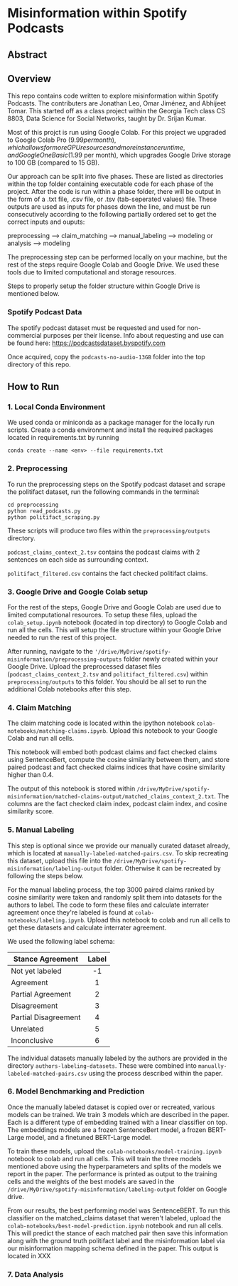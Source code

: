 # Misinformation within Spotify Podcasts

## Abstract

## Overview

This repo contains code written to explore misinformation within Spotify Podcasts. The contributers are Jonathan Leo, Omar Jiménez, and Abhijeet Tomar. This started off as a class project within the Georgia Tech class CS 8803, Data Science for Social Networks, taught by Dr. Srijan Kumar.

Most of this projct is run using Google Colab. For this project we upgraded to Google Colab Pro ($9.99 per month), which allows for more GPU resources and more instance runtime, and Google One Basic ($1.99 per month), which upgrades Google Drive storage to 100 GB (compared to 15 GB). 

Our approach can be split into five phases. These are listed as directories within the top folder containing executable code for each phase of the project. After the code is run within a phase folder, there will be output in the form of a .txt file, .csv file, or .tsv (tab-seperated values) file. These outputs are used as inputs for phases down the line, and must be run consecutively according to the following partially ordered set to get the correct inputs and ouputs: 

preprocessing --> claim_matching --> manual_labeling --> modeling or analysis --> modeling 

The preprocessing step can be performed locally on your machine, but the rest of the steps require Google Colab and Google Drive. We used these tools due to limited computational and storage resources. 

Steps to properly setup the folder structure within Google Drive is mentioned below.

### Spotify Podcast Data

The spotify podcast dataset must be requested and used for non-commercial purposes per their license. Info about requesting and use can be found here: https://podcastsdataset.byspotify.com

Once acquired, copy the ```podcasts-no-audio-13GB``` folder into the top directory of this repo.

## How to Run

### 1. Local Conda Environment

We used conda or miniconda as a package manager for the locally run scripts. Create a conda environment and install the required packages located in requirements.txt by running 

```conda create --name <env> --file requirements.txt```

### 2. Preprocessing

To run the preprocessing steps on the Spotify podcast dataset and scrape the politifact dataset, run the following commands in the terminal:

```
cd preprocessing
python read_podcasts.py
python politifact_scraping.py
```

These scripts will produce two files within the ```preprocessing/outputs``` directory.

```podcast_claims_context_2.tsv``` contains the podcast claims with 2 sentences on each side as surrounding context. 

```politifact_filtered.csv``` contains the fact checked politifact claims.

### 3. Google Drive and Google Colab setup

For the rest of the steps, Google Drive and Google Colab are used due to limited computational resources. To setup these files, upload the ```colab_setup.ipynb``` notebook (located in top directory) to Google Colab and run all the cells. This will setup the file structure within your Google Drive needed to run the rest of this project. 

After running, navigate to the ```'/drive/MyDrive/spotify-misinformation/preprocessing-outputs``` folder newly created within your Google Drive. Upload the preprocessed dataset files (```podcast_claims_context_2.tsv``` and ```politifact_filtered.csv```) within ```preprocessing/outputs``` to this folder. You should be all set to run the additional Colab notebooks after this step.

### 4. Claim Matching

The claim matching code is located within the ipython notebook ```colab-notebooks/matching-claims.ipynb```. Upload this notebook to your Google Colab and run all cells.

This notebook will embed both podcast claims and fact checked claims using SentenceBert, compute the cosine similarity between them, and store paired podcast and fact checked claims indices that have cosine similarity higher than 0.4.

The output of this notebook is stored within ```/drive/MyDrive/spotify-misinformation/matched-claims-output/matched_claims_context_2.txt```. The columns are the fact checked claim index, podcast claim index, and cosine similarity score. 

### 5. Manual Labeling

This step is optional since we provide our manually curated dataset already, which is located at ```manually-labeled-matched-pairs.csv```. To skip recreating this dataset, upload this file into the ```/drive/MyDrive/spotify-misinformation/labeling-output``` folder. Otherwise it can be recreated by following the steps below.

For the manual labeling process, the top 3000 paired claims ranked by cosine similarity were taken and randomly split them into datasets for the authors to label. The code to form these files and calculate interrater agreement once they're labeled is found at ```colab-notebooks/labeling.ipynb```. Upload this notebook to colab and run all cells to get these datasets and calculate interrater agreement. 

We used the following label schema:

| Stance Agreement     | Label |
| -----------------    |:-----:|
| Not yet labeled      | -1    |
| Agreement            | 1     |
| Partial Agreement    | 2     |
| Disagreement         | 3     |
| Partial Disagreement | 4     |
| Unrelated            | 5     |
| Inconclusive         | 6     |

The individual datasets manually labeled by the authors are provided in the directory ```authors-labeling-datasets```. These were combined into ```manually-labeled-matched-pairs.csv``` using the process described within the paper. 

### 6. Model Benchmarking and Prediction 

Once the manually labeled dataset is copied over or recreated, various models can be trained. We train 3 models which are described in the paper. Each is a different type of embedding trained with a linear classifier on top. The embeddings models are a frozen SentenceBert model, a frozen BERT-Large model, and a finetuned BERT-Large model. 

To train these models, upload the ```colab-notebooks/model-training.ipynb``` notebook to colab and run all cells. This will train the three models mentioned above using the hyperparameters and splits of the models we report in the paper. The performance is printed as output to the training cells and the weights of the best models are saved in the ```/drive/MyDrive/spotify-misinformation/labeling-output``` folder on Google drive. 

From our results, the best performing model was SentenceBERT. To run this classifier on the matched_claims dataset that weren't labeled, upload the ```colab-notebooks/best-model-prediction.ipynb``` notebook and run all cells. This will predict the stance of each matched pair then save this information along with the ground truth politifact label and the misinformation label via our misinformation mapping schema defined in the paper. This output is located in XXX

### 7. Data Analysis



